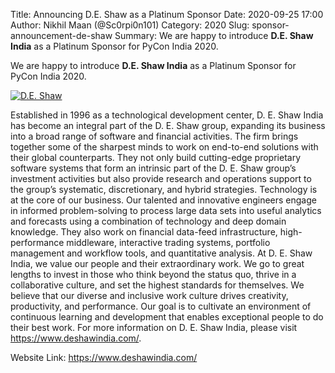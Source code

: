 Title: Announcing D.E. Shaw as a Platinum Sponsor
Date: 2020-09-25 17:00
Author: Nikhil Maan (@Sc0rpi0n101)
Category: 2020
Slug: sponsor-announcement-de-shaw
Summary: We are happy to introduce **D.E. Shaw India** as a Platinum Sponsor for PyCon India 2020. 

We are happy to introduce **D.E. Shaw India** as a Platinum Sponsor for PyCon India 2020.

[![D.E. Shaw](https://in.pycon.org/2020/assets/images/sponsors/deshaw.png)](www.deshawindia.com)

Established in 1996 as a technological development center, D. E. Shaw India has become an integral part of the D. E. Shaw group, expanding its business into a broad range of software and financial activities. The firm brings together some of the sharpest minds to work on end-to-end solutions with their global counterparts. They not only build cutting-edge proprietary software systems that form an intrinsic part of the D. E. Shaw group’s investment activities but also provide research and operations support to the group’s systematic, discretionary, and hybrid strategies. Technology is at the core of our business. Our talented and innovative engineers engage in informed problem-solving to process large data sets into useful analytics and forecasts using a combination of technology and deep domain knowledge. They also work on financial data-feed infrastructure, high- performance middleware, interactive trading systems, portfolio management and workflow tools, and quantitative analysis. At D. E. Shaw India, we value our people and their extraordinary work. We go to great lengths to invest in those who think beyond the status quo, thrive in a collaborative culture, and set the highest standards for themselves. We believe that our diverse and inclusive work culture drives creativity, productivity, and performance. Our goal is to cultivate an environment of continuous learning and development that enables exceptional people to do their best work. For more information on D. E. Shaw India, please visit <https://www.deshawindia.com/>.

Website Link: <https://www.deshawindia.com/>
